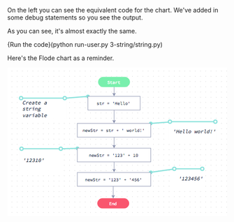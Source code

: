 On the left you can see the equivalent code for the chart. We've added in some debug statements so you see the output.

As you can see, it's almost exactly the same. 

{Run the code}(python run-user.py 3-string/string.py)

Here's the Flode chart as a reminder.

![](3-string/string.png)
